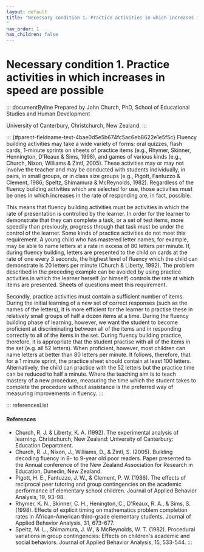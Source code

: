 ```yaml
---
layout: default
title: "Necessary condition 1. Practice activities in which increases in speed are possible 
"
nav_order: 1
has_children: false
---
```

# Necessary condition 1. Practice activities in which increases in speed are possible 


::: documentByline
Prepared by John Church, PhD, School of Educational Studies and Human
Development

University of Canterbury, Christchurch, New Zealand.
:::

::: {#parent-fieldname-text-4bae0d5e5b674fc5ac6eb8622e1e5f5c}
Fluency building activities may take a wide variety of forms: oral
quizzes, flash cards, 1-minute sprints on sheets of practice items
(e.g., Rhymer, Skinner, Hennington, D'Reaux & Sims, 1998), and games of
various kinds (e.g., Church, Nixon, Williams & Zintl, 2005). These
activities may or may not involve the teacher and may be conducted with
students individually, in pairs, in small groups, or in class size
groups (e.g., Pigott, Fantuzzo & Clement, 1986; Speltz, Shimamura &
McReynolds, 1982). Regardless of the fluency building activities which
are selected for use, those activities must be ones in which increases
in the rate of responding are, in fact, possible.

This means that fluency building activities must be activities in which
the rate of presentation is controlled by the learner. In order for the
learner to demonstrate that they can complete a task, or a set of test
items, more speedily than previously, progress through that task must be
under the control of the learner. Some kinds of practice activities do
not meet this requirement. A young child who has mastered letter names,
for example, may be able to name letters at a rate in excess of 80
letters per minute. If, during fluency building, letters are presented
to the child on cards at the rate of one every 3 seconds, the highest
level of fluency which the child can demonstrate is 20 letters per
minute (Church & Liberty, 1992). The problem described in the preceding
example can be avoided by using practice activities in which the learner
herself (or himself) controls the rate at which items are presented.
Sheets of questions meet this requirement.

Secondly, practice activities must contain a sufficient number of items.
During the initial learning of a new set of correct responses (such as
the names of the letters), it is more efficient for the learner to
practise these in relatively small groups of half a dozen items at a
time. During the fluency building phase of learning, however, we want
the student to become proficient at discriminating between all of the
items and in responding correctly to all of the items in the set. During
fluency building practice, therefore, it is appropriate that the student
practise with all of the items in the set (e.g. all 52 letters). When
proficient, however, most children can name letters at better than 80
letters per minute. It follows, therefore, that for a 1 minute sprint,
the practice sheet should contain at least 100 letters. Alternatively,
the child can practice with the 52 letters but the practice time can be
reduced to half a minute. Where the teaching aim is to teach mastery of
a new procedure, measuring the time which the student takes to complete
the procedure without assistance is the preferred way of measuring
improvements in fluency.
:::

::: referencesList
#### References

-   Church, R. J. & Liberty, K. A. (1992). The experimental analysis of
    learning. Christchurch, New Zealand: University of Canterbury:
    Education Department.
-   Church, R. J., Nixon, J., Williams, D., & Zintl, S. (2005). Building
    decoding fluency in 8- to 9-year old poor readers. Paper presented
    to the Annual conference of the New Zealand Association for Research
    in Education, Dunedin, New Zealand.
-   Pigott, H. E., Fantuzzo, J. W., & Clement, P. W. (1986). The effects
    of reciprocal peer tutoring and group contingencies on the academic
    performance of elementary school children. Journal of Applied
    Behavior Analysis, 19, 93-98.
-   Rhymer, K. N., Skinner, C. H., Henington, C., D'Reaux, R. A., &
    Sims, S. (1998). Effects of explicit timing on mathematics problem
    completion rates in African-American third-grade elementary
    students. Journal of Applied Behavior Analysis, 31, 673-677.
-   Speltz, M. L., Shimamura, J. W., & McReynolds, W. T. (1982).
    Procedural variations in group contingencies: Effects on children\'s
    academic and social behaviors. Journal of Applied Behavior Analysis,
    15, 533-544.
:::
